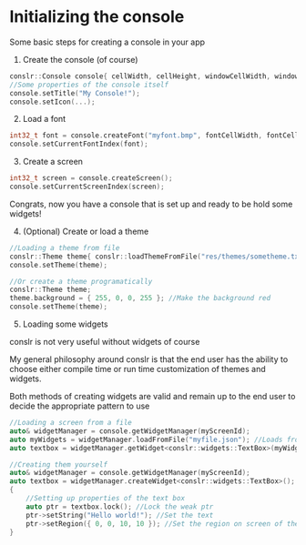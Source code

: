 # Initializing the console

Some basic steps for creating a console in your app

1. Create the console (of course)
```c++
conslr::Console console{ cellWidth, cellHeight, windowCellWidth, windowCellHeight };
//Some properties of the console itself
console.setTitle("My Console!");
console.setIcon(...);
```

2. Load a font
```c++
int32_t font = console.createFont("myfont.bmp", fontCellWidth, fontCellHeight);
console.setCurrentFontIndex(font);
```

3. Create a screen
```c++
int32_t screen = console.createScreen();
console.setCurrentScreenIndex(screen);
```

Congrats, now you have a console that is set up and ready to be hold some widgets!

4. (Optional) Create or load a theme
```c++
//Loading a theme from file
conslr::Theme theme{ conslr::loadThemeFromFile("res/themes/sometheme.txt") };
console.setTheme(theme);

//Or create a theme programatically
conslr::Theme theme;
theme.background = { 255, 0, 0, 255 }; //Make the background red
console.setTheme(theme);
```

5. Loading some widgets

conslr is not very useful without widgets of course

My general philosophy around conslr is that the end user has the ability to choose either compile time or run time customization of themes and widgets.

Both methods of creating widgets are valid and remain up to the end user to decide the appropriate pattern to use

```c++
//Loading a screen from a file
auto& widgetManager = console.getWidgetManager(myScreenId);
auto myWidgets = widgetManager.loadFromFile("myfile.json"); //Loads from file and returns a map of the widgets
auto textbox = widgetManager.getWidget<conslr::widgets::TextBox>(myWidgets.at("MyTextBox1"));

//Creating them yourself
auto& widgetManager = console.getWidgetManager(myScreenId);
auto textbox = widgetManager.createWidget<conslr::widgets::TextBox>();
{
    //Setting up properties of the text box
    auto ptr = textbox.lock(); //Lock the weak ptr
    ptr->setString("Hello world!"); //Set the text
    ptr->setRegion({ 0, 0, 10, 10 }); //Set the region on screen of the textbox
}
```
